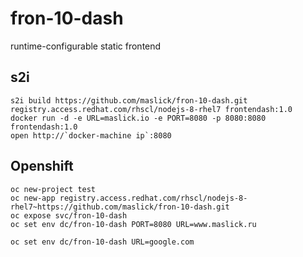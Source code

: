 # fron-10-dash
runtime-configurable static frontend


## s2i
```
s2i build https://github.com/maslick/fron-10-dash.git registry.access.redhat.com/rhscl/nodejs-8-rhel7 frontendash:1.0
docker run -d -e URL=maslick.io -e PORT=8080 -p 8080:8080 frontendash:1.0
open http://`docker-machine ip`:8080
```

## Openshift
```
oc new-project test
oc new-app registry.access.redhat.com/rhscl/nodejs-8-rhel7~https://github.com/maslick/fron-10-dash.git
oc expose svc/fron-10-dash
oc set env dc/fron-10-dash PORT=8080 URL=www.maslick.ru
```

```
oc set env dc/fron-10-dash URL=google.com
```
